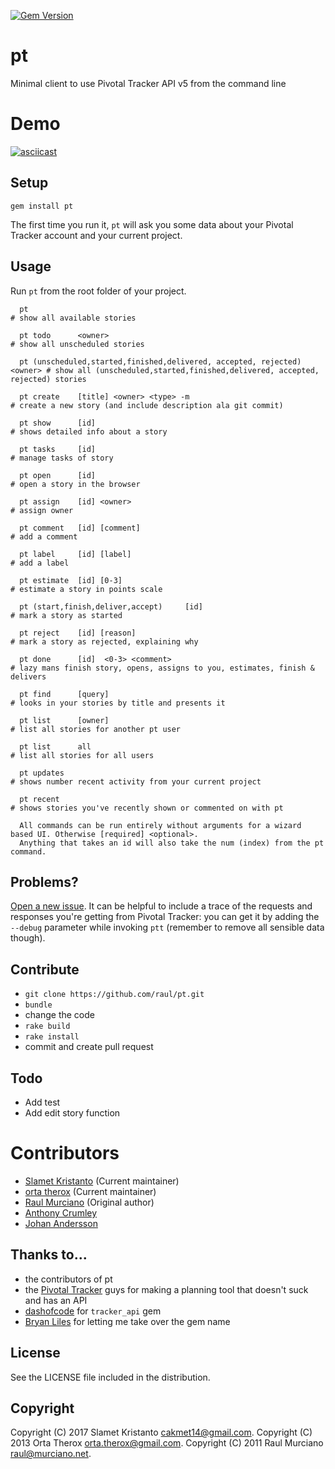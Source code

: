 [![Gem Version](https://badge.fury.io/rb/pt.svg)](https://badge.fury.io/rb/pt)

# pt

Minimal client to use Pivotal Tracker API v5 from the command line

# Demo
[![asciicast](https://asciinema.org/a/d1er0ca9kg6yw1o2hpyjuq5ku.png)](https://asciinema.org/a/d1er0ca9kg6yw1o2hpyjuq5ku)

## Setup

    gem install pt

The first time you run it, `pt` will ask you some data about your Pivotal Tracker account and your current project.

## Usage

Run `pt` from the root folder of your project.

```
  pt                                                                      # show all available stories

  pt todo      <owner>                                                    # show all unscheduled stories

  pt (unscheduled,started,finished,delivered, accepted, rejected) <owner> # show all (unscheduled,started,finished,delivered, accepted, rejected) stories

  pt create    [title] <owner> <type> -m                                  # create a new story (and include description ala git commit)

  pt show      [id]                                                       # shows detailed info about a story

  pt tasks     [id]                                                       # manage tasks of story

  pt open      [id]                                                       # open a story in the browser

  pt assign    [id] <owner>                                               # assign owner

  pt comment   [id] [comment]                                             # add a comment

  pt label     [id] [label]                                               # add a label

  pt estimate  [id] [0-3]                                                 # estimate a story in points scale

  pt (start,finish,deliver,accept)     [id]                               # mark a story as started

  pt reject    [id] [reason]                                              # mark a story as rejected, explaining why

  pt done      [id]  <0-3> <comment>                                      # lazy mans finish story, opens, assigns to you, estimates, finish & delivers

  pt find      [query]                                                    # looks in your stories by title and presents it

  pt list      [owner]                                                    # list all stories for another pt user

  pt list      all                                                        # list all stories for all users

  pt updates                                                              # shows number recent activity from your current project

  pt recent                                                               # shows stories you've recently shown or commented on with pt

  All commands can be run entirely without arguments for a wizard based UI. Otherwise [required] <optional>.
  Anything that takes an id will also take the num (index) from the pt command.
```

## Problems?

[Open a new issue](https://github.com/raul/pt/issues/new). It can be helpful to include a trace of the requests and responses you're getting from Pivotal Tracker: you can get it by adding the `--debug` parameter while invoking `ptt` (remember to remove all sensible data though).

## Contribute
- `git clone https://github.com/raul/pt.git`
- `bundle`
- change the code
- `rake build`
- `rake install`
- commit and create pull request

## Todo
- Add test
- Add edit story function

# Contributors
- [Slamet Kristanto](http://github.com/drselump14) (Current maintainer)
- [orta therox](http://orta.github.com) (Current maintainer)
- [Raul Murciano](http://raul.murciano.net) (Original author)
- [Anthony Crumley](https://github.com/craftycode)
- [Johan Andersson](http://johan.andersson.net)

## Thanks to...
- the contributors of pt
- the [Pivotal Tracker](https://www.pivotaltracker.com) guys for making a planning tool that doesn't suck and has an API
- [dashofcode](http://github.com/dashofcode) for `tracker_api` gem
- [Bryan Liles](http://smartic.us/) for letting me take over the gem name

## License
See the LICENSE file included in the distribution.

## Copyright
Copyright (C) 2017 Slamet Kristanto <cakmet14@gmail.com>.
Copyright (C) 2013 Orta Therox <orta.therox@gmail.com>.
Copyright (C) 2011 Raul Murciano <raul@murciano.net>.
